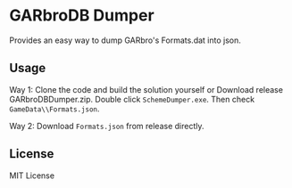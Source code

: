 GARbroDB Dumper
======

Provides an easy way to dump GARbro's Formats.dat into json.

Usage
------

Way 1: Clone the code and build the solution yourself or Download release GARbroDBDumper.zip. Double click `SchemeDumper.exe`. Then check `GameData\\Formats.json`.

Way 2: Download `Formats.json` from release directly.

License
------

MIT License
